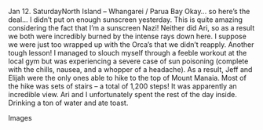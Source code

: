 Jan 12. SaturdayNorth Island – Whangarei / Parua Bay
Okay… so here’s the deal… I didn’t put on enough sunscreen yesterday. This is quite amazing
considering the fact that I’m a sunscreen Nazi! Neither did Ari, so as a result we both were incredibly
burned by the intense rays down here. I suppose we were just too wrapped up with the Orca’s
that we didn’t reapply. Another tough lesson! I managed to slouch myself through a feeble
workout at the local gym but was experiencing a severe case of sun poisoning (complete with the
chills, nausea, and a whopper of a headache). As a result, Jeff and Elijah were the only ones able
to hike to the top of Mount Manaia. Most of the hike was sets of stairs – a total of 1,200 steps! It was
apparently an incredible view. Ari and I unfortunately spent the rest of the day inside. Drinking a
ton of water and ate toast.

Images

